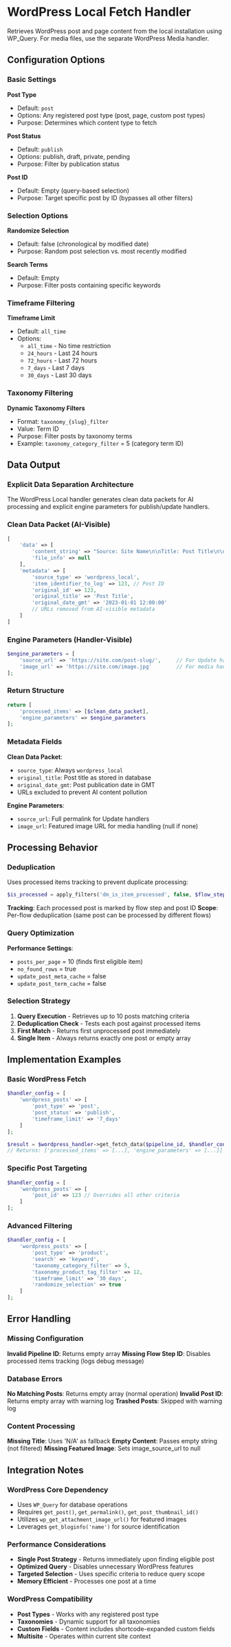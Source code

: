 # WordPress Local Fetch Handler

Retrieves WordPress post and page content from the local installation using WP_Query. For media files, use the separate WordPress Media handler.

## Configuration Options

### Basic Settings

**Post Type**
- Default: `post`
- Options: Any registered post type (post, page, custom post types)
- Purpose: Determines which content type to fetch

**Post Status** 
- Default: `publish`
- Options: publish, draft, private, pending
- Purpose: Filter by publication status

**Post ID**
- Default: Empty (query-based selection)
- Purpose: Target specific post by ID (bypasses all other filters)

### Selection Options

**Randomize Selection**
- Default: false (chronological by modified date)
- Purpose: Random post selection vs. most recently modified

**Search Terms**
- Default: Empty
- Purpose: Filter posts containing specific keywords

### Timeframe Filtering

**Timeframe Limit**
- Default: `all_time`
- Options:
  - `all_time` - No time restriction
  - `24_hours` - Last 24 hours
  - `72_hours` - Last 72 hours  
  - `7_days` - Last 7 days
  - `30_days` - Last 30 days

### Taxonomy Filtering

**Dynamic Taxonomy Filters**
- Format: `taxonomy_{slug}_filter`
- Value: Term ID
- Purpose: Filter posts by taxonomy terms
- Example: `taxonomy_category_filter` = 5 (category term ID)

## Data Output

### Explicit Data Separation Architecture

The WordPress Local handler generates clean data packets for AI processing and explicit engine parameters for publish/update handlers.

### Clean Data Packet (AI-Visible)

```php
[
    'data' => [
        'content_string' => "Source: Site Name\n\nTitle: Post Title\n\nPost Content...",
        'file_info' => null
    ],
    'metadata' => [
        'source_type' => 'wordpress_local',
        'item_identifier_to_log' => 123, // Post ID
        'original_id' => 123,
        'original_title' => 'Post Title',
        'original_date_gmt' => '2023-01-01 12:00:00'
        // URLs removed from AI-visible metadata
    ]
]
```

### Engine Parameters (Handler-Visible)

```php
$engine_parameters = [
    'source_url' => 'https://site.com/post-slug/',     // For Update handlers
    'image_url' => 'https://site.com/image.jpg'        // For media handling
];
```

### Return Structure

```php
return [
    'processed_items' => [$clean_data_packet],
    'engine_parameters' => $engine_parameters
];
```

### Metadata Fields

**Clean Data Packet**:
- `source_type`: Always `wordpress_local`
- `original_title`: Post title as stored in database
- `original_date_gmt`: Post publication date in GMT
- URLs excluded to prevent AI content pollution

**Engine Parameters**:
- `source_url`: Full permalink for Update handlers
- `image_url`: Featured image URL for media handling (null if none)

## Processing Behavior

### Deduplication

Uses processed items tracking to prevent duplicate processing:

```php
$is_processed = apply_filters('dm_is_item_processed', false, $flow_step_id, 'wordpress_local', $post_id);
```

**Tracking**: Each processed post is marked by flow step and post ID
**Scope**: Per-flow deduplication (same post can be processed by different flows)

### Query Optimization

**Performance Settings**:
- `posts_per_page` = 10 (finds first eligible item)
- `no_found_rows` = true
- `update_post_meta_cache` = false  
- `update_post_term_cache` = false

### Selection Strategy

1. **Query Execution** - Retrieves up to 10 posts matching criteria
2. **Deduplication Check** - Tests each post against processed items
3. **First Match** - Returns first unprocessed post immediately
4. **Single Item** - Always returns exactly one post or empty array

## Implementation Examples

### Basic WordPress Fetch

```php
$handler_config = [
    'wordpress_posts' => [
        'post_type' => 'post',
        'post_status' => 'publish',
        'timeframe_limit' => '7_days'
    ]
];

$result = $wordpress_handler->get_fetch_data($pipeline_id, $handler_config, $job_id);
// Returns: ['processed_items' => [...], 'engine_parameters' => [...]]
```

### Specific Post Targeting

```php
$handler_config = [
    'wordpress_posts' => [
        'post_id' => 123 // Overrides all other criteria
    ]
];
```

### Advanced Filtering

```php
$handler_config = [
    'wordpress_posts' => [
        'post_type' => 'product',
        'search' => 'keyword',
        'taxonomy_category_filter' => 5,
        'taxonomy_product_tag_filter' => 12,
        'timeframe_limit' => '30_days',
        'randomize_selection' => true
    ]
];
```

## Error Handling

### Missing Configuration

**Invalid Pipeline ID**: Returns empty array
**Missing Flow Step ID**: Disables processed items tracking (logs debug message)

### Database Errors

**No Matching Posts**: Returns empty array (normal operation)
**Invalid Post ID**: Returns empty array with warning log
**Trashed Posts**: Skipped with warning log

### Content Processing

**Missing Title**: Uses 'N/A' as fallback
**Empty Content**: Passes empty string (not filtered)
**Missing Featured Image**: Sets image_source_url to null

## Integration Notes

### WordPress Core Dependency

- Uses `WP_Query` for database operations
- Requires `get_post()`, `get_permalink()`, `get_post_thumbnail_id()`
- Utilizes `wp_get_attachment_image_url()` for featured images
- Leverages `get_bloginfo('name')` for source identification

### Performance Considerations

- **Single Post Strategy** - Returns immediately upon finding eligible post
- **Optimized Query** - Disables unnecessary WordPress features
- **Targeted Selection** - Uses specific criteria to reduce query scope
- **Memory Efficient** - Processes one post at a time

### WordPress Compatibility

- **Post Types** - Works with any registered post type
- **Taxonomies** - Dynamic support for all taxonomies
- **Custom Fields** - Content includes shortcode-expanded custom fields
- **Multisite** - Operates within current site context